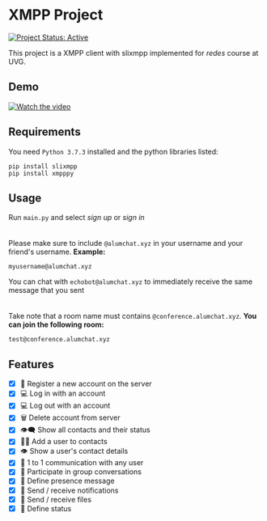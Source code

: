 # XMPP Project

[![Project Status: Active](https://www.repostatus.org/badges/latest/active.svg)](https://www.repostatus.org/#active)

This project is a XMPP client with slixmpp implemented for *redes* course at UVG. 

## Demo
[![Watch the video](https://img.youtube.com/vi/6dQVL9QUJzg/maxresdefault.jpg)](https://youtu.be/6dQVL9QUJzg)


## Requirements
You need `Python 3.7.3` installed and the python libraries listed:
```
pip install slixmpp
pip install xmpppy
```

## Usage
Run `main.py` and select *sign up* or *sign in*
\
\
\
Please make sure to include `@alumchat.xyz` in your username and your friend's username. **Example:**
``` 
myusername@alumchat.xyz
```
You can chat with `echobot@alumchat.xyz` to immediately receive the same message that you sent
\
\
\
Take note that a room name must contains `@conference.alumchat.xyz`. **You can join the following room:**
``` 
test@conference.alumchat.xyz
```

## Features
- [x] 💬 Register a new account on the server
- [x] 💻 Log in with an account
- [x] 💻 Log out with an account
- [x] 🗑️ Delete account from server
- [x] 👁️‍🗨️ Show all contacts and their status
- [x] 👩‍💻 Add a user to contacts
- [x] 👁️ Show a user's contact details
- [x] 👤 1 to 1 communication with any user
- [x] 👥 Participate in group conversations
- [x] 📢 Define presence message
- [x] 🔔 Send / receive notifications
- [x] 📂 Send / receive files
- [x] 💭 Define status
